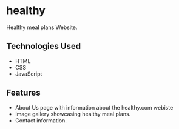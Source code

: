 # healthy
Healthy meal plans Website.

## Technologies Used

- HTML
- CSS
- JavaScript

## Features

- About Us page with information about the healthy.com webiste
- Image gallery showcasing healthy meal plans. 
- Contact information.
